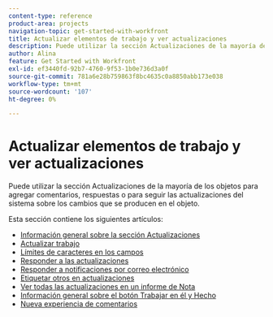 ```yaml
---
content-type: reference
product-area: projects
navigation-topic: get-started-with-workfront
title: Actualizar elementos de trabajo y ver actualizaciones
description: Puede utilizar la sección Actualizaciones de la mayoría de los objetos para agregar comentarios, respuestas o para seguir las actualizaciones del sistema sobre los cambios que se producen en el objeto.
author: Alina
feature: Get Started with Workfront
exl-id: ef3440fd-92b7-4760-9f53-1b0e736d3a0f
source-git-commit: 781a6e28b759863f8bc4635c0a8850abb173e038
workflow-type: tm+mt
source-wordcount: '107'
ht-degree: 0%

---
```


# Actualizar elementos de trabajo y ver actualizaciones

Puede utilizar la sección Actualizaciones de la mayoría de los objetos para agregar comentarios, respuestas o para seguir las actualizaciones del sistema sobre los cambios que se producen en el objeto.

Esta sección contiene los siguientes artículos:

* [Información general sobre la sección Actualizaciones](../../workfront-basics/updating-work-items-and-viewing-updates/updates-tab-overview.md)
* [Actualizar trabajo](../../workfront-basics/updating-work-items-and-viewing-updates/update-work.md)
* [Límites de caracteres en los campos](../../workfront-basics/updating-work-items-and-viewing-updates/character-limits-in-fields.md)
* [Responder a las actualizaciones](../../workfront-basics/updating-work-items-and-viewing-updates/reply-to-updates.md)
* [Responder a notificaciones por correo electrónico](../../workfront-basics/updating-work-items-and-viewing-updates/reply-to-email-notifications.md)
* [Etiquetar otros en actualizaciones](../../workfront-basics/updating-work-items-and-viewing-updates/tag-others-on-updates.md)
* [Ver todas las actualizaciones en un informe de Nota](../../workfront-basics/updating-work-items-and-viewing-updates/view-all-updates-in-a-report.md)
* [Información general sobre el botón Trabajar en él y Hecho](../../workfront-basics/updating-work-items-and-viewing-updates/work-on-it-and-done-buttons-accept-complete-work.md)
* [Nueva experiencia de comentarios](../../workfront-basics/updating-work-items-and-viewing-updates/unified-commenting-experience.md)
